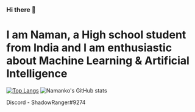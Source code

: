 ### Hi there 👋
# I am Naman, a High school student from India and I am enthusiastic about Machine Learning & Artificial Intelligence

[![Top Langs](https://github-readme-stats.vercel.app/api/top-langs/?username=namanko)](https://github.com/anuraghazra/github-readme-stats)
![Namanko's GitHub stats](https://github-readme-stats.vercel.app/api?username=namanko&show_icons=true)

Discord - ShadowRanger#9274
